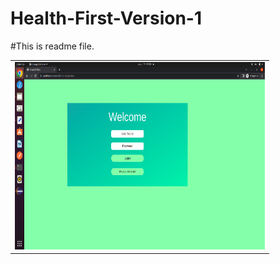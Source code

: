 # Health-First-Version-1
#This is readme file.
<table border="0">
  <tr>
    <td><img src="https://github.com/Nimshi02/Health-First-Version-1/blob/dev/Health-First/src/main/Images/Screenshot from 2022-12-14 11-59-50.png" height="300" width="400" ></td>
    </table>
